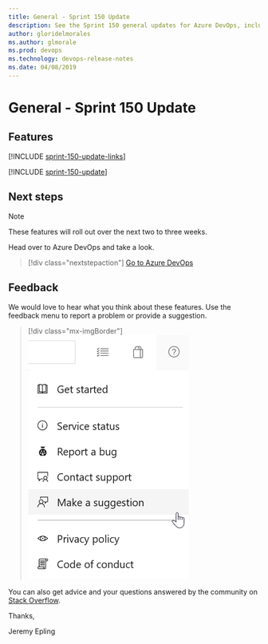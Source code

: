 ```yaml
---
title: General - Sprint 150 Update
description: See the Sprint 150 general updates for Azure DevOps, including next steps.
author: gloridelmorales
ms.author: glmorale
ms.prod: devops
ms.technology: devops-release-notes
ms.date: 04/08/2019
---
```


# General - Sprint 150 Update

## Features

[!INCLUDE [sprint-150-update-links](../_shared/general/sprint-150-update-links.md)]

[!INCLUDE [sprint-150-update](../_shared/general/sprint-150-update.md)]

## Next steps

> [!NOTE]
> These features will roll out over the next two to three weeks.

Head over to Azure DevOps and take a look.

> [!div class="nextstepaction"]
> [Go to Azure DevOps](https://go.microsoft.com/fwlink/?LinkId=307137&campaign=o~msft~docs~product-vsts~release-notes)

## Feedback

We would love to hear what you think about these features. Use the feedback menu to report a problem or provide a suggestion.

> [!div class="mx-imgBorder"]
> ![Make a suggestion](../../_img/make-a-suggestion.png)

You can also get advice and your questions answered by the community on [Stack Overflow](https://stackoverflow.com/questions/tagged/azure-devops).

Thanks,

Jeremy Epling
